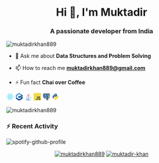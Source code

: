 <h1 align="center">Hi 👋, I'm Muktadir</h1>
<h3 align="center">A passionate developer from India</h3>
<p align="left"> <img src="https://komarev.com/ghpvc/?username=muktadirkhan889" alt="muktadirkhan889" /> </p>

- 💬 Ask me about **Data Structures and Problem Solving**

- 📫 How to reach me **muktadirkhan889@gmail.com**

- ⚡ Fun fact **Chai over Coffee**

<p align="left"><img src="https://raw.githubusercontent.com/devicons/devicon/master/icons/react/react-original.svg" alt="react" width="20" height="20"/> <img src="https://raw.githubusercontent.com/devicons/devicon/master/icons/cplusplus/cplusplus-original.svg" alt="cplusplus" width="20" height="20"/> <img src="https://raw.githubusercontent.com/devicons/devicon/master/icons/java/java-original.svg" alt="java" width="20" height="20"/> <img src="https://raw.githubusercontent.com/devicons/devicon/master/icons/javascript/javascript-original.svg" alt="javascript" width="20" height="20"/> <img src="https://raw.githubusercontent.com/devicons/devicon/master/icons/postgresql/postgresql-original.svg" alt="postgresql" width="20" height="20"/> <img src="https://raw.githubusercontent.com/devicons/devicon/master/icons/python/python-original.svg" alt="python" width="20" height="20"/></p>
<img src="https://github-readme-stats.vercel.app/api?username=muktadirkhan889&show_icons=true" alt="muktadirkhan889" />

### :zap: Recent Activity

<!--START_SECTION:activity-->

<!--END_SECTION:activity-->

![spotify-github-profile](https://spotify-github-profile.vercel.app/api/view?uid=muktadirkhan889&cover_image=true)

<p align="center">
<a href="https://linkedin.com/in/muktadirkhan889" target="blank"><img align="center" src="https://cdn.jsdelivr.net/npm/simple-icons@3.0.1/icons/linkedin.svg" alt="muktadirkhan889" height="20" width="20" /></a>
<a href="https://stackoverflow.com/users/7873601/muktadir-khan" target="blank"><img align="center" src="https://cdn.jsdelivr.net/npm/simple-icons@3.0.1/icons/stackoverflow.svg" alt="muktadir-khan" height="20" width="20" /></a>
</p>
